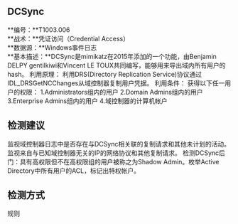 ## DCSync  
**编号：**T1003.006  
**战术：**凭证访问（Credential Access）  
**数据源：**Windows事件日志  
**基本描述：**DCSync是mimikatz在2015年添加的一个功能，由Benjamin DELPY gentilkiwi和Vincent LE TOUX共同编写，能够用来导出域内所有用户的hash。
利用原理：
利用DRS(Directory Replication Service)协议通过IDL_DRSGetNCChanges从域控制器复制用户凭据。
利用条件：
获得以下任一用户的权限：
1.Administrators组内的用户
2.Domain Admins组内的用户
3.Enterprise Admins组内的用户
4.域控制器的计算机帐户  
## 检测建议  
监视域控制器日志中是否存在与DCSync相关联的复制请求和其他未计划的活动。
监视来自与已知域控制器无关的IP的网络协议和其他复制请求。
检测DCSync后门：具有高权限但不在高权限组的用户被称之为Shadow Admin。枚举Active Directory中所有用户的ACL，标记出特权帐户。  
## 检测方式  
规则